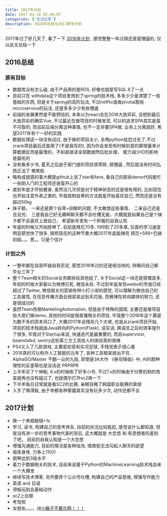 ```yaml
---
title: 2017年计划
date: 2017-01-16 02:49:07
categories: ['生活记录']
description: 2016年总结与2017新年计划
---
```


2017年过了好几天了, 看了一下 [2016年计划](http://stackbox.cn/2016-01-2016-plans/) , 感觉整整一年过得还是蛮懵逼的, 仅以此文总结一下

## 2016总结

### 原有目标

+ 数据库没有怎么碰, 由于产品用的是RDS, 好像也就是写SQL 6了一点
+ 目前只在 withdata这个项目里用到了spring的技术栈, 多多少少是清楚了一些基础的东西, 但是关于spring的高阶玩法, 不过netflix或者pivotal那些microservice的玩法, 还是多多少少有些懵逼
+ 前端的发展果然是不能预估的, 本来以为react会在2016大放异彩, 没想到最后大放异彩的确实Vue, 不过最近在做项目的时候发现, 可以的追求SPA其实是蛮不可取的, 而且前后端分离这种事情, 也不一定非要SPA做, 业务上分离就好, 希望2017年有个一好的实践
+ 数据处理这一块没有动过, 由于做的项目太小, 全用python给怼过去了,不过zrank项目最后还是用了(不是我写的), 因为你会发现有时候刻意的算增量来计算数据反而是最慢的，不如直接读全部数据然后批处理， 极力减少IO的影响是最吼的
+ 没有看多少书, 夏天之后由于部门接的项目很零碎, 很懵逼 , 然后就没有时间弘扬正法了   微笑脸
+ 略有成就感的事大概是github上涨了star和fans, 看自己的那些demo代码能忙一些刚入门的工程师还是蛮开心的
+ 直到年底才开始健身, 虽然没几次但是对于精神状态的还是很有用的, 比如现在也开始注意外表之类的, 毕竟抵制自卑的方法就是开始喜欢自己, 然而还是没有超过50kg
+ 妹子额， 一来还是那个自卑+抑郁的问题, 不太敢想这些事情， 二来自己还是丑且穷， 三是我自己好无趣啊聊天都不会吐槽无能，大概就是如果自己是个妹子都不会喜欢上我自己， 希望新年里有一个积极的自我认知
+ 年底的时候又开始练琴了, 目前是拜厄70多, 599到了20多章, 后面的学习速度明显感觉快了很多, 按照现在的这种节奏大概2017年底能弹完 拜厄+599+巴赫初级。。。恩。。只是个估计

### 计划之外

+ 一整年都在自我怀疑自我否定, 感觉2016年过的还是相当快的, 转眼间自己都毕业三年了
+ 整个Team相关的Social业务都拆给其他组了, 关于Social这一块还是感慨良多, 年初的时候大家都以为微博已死, 微信永存, 不过到年底发现weibo的市值已经超过了Twitter, 微信相关的营销有种小打小闹的感觉, 可以理解为微信自己的工具属性, 在信息传播方面会很容易达到天花板,  而微博在转向媒体的努力, 还是很成功的
+ 虽然Team改做MarketingAutomation, 但是由于特殊的国情, 主要还是接项目给大佬们做demo, 其他的时间是做直播相关的项目, 毕竟整个2016年这个算是为数不多的资本风口了, 大概2017年会残存几个大佬, 也是从zrank项目开始, 项目的技术栈就由Java转向的Python(Flask), 说实话, 换语言之后的效率提升了很多, 毕竟对于Startup来说, 快速迭代是最重要的, 而且superviosr, beanstalkd, sentry这些第三方工具给人的体验真的很棒
+ PS4又入了几款游戏, 主要是初音和实况足球, 手残党表示很心塞
+ 2016真的可以称作人工智能的元年了, 各种工具框架层出不穷, AlphaGO/Master 干翻一众的九段, 即使是3A大作 《泰坦降临》中, AI的那种理性的反差萌也是没话说 PRPRPR
+ 上半年买了个神船, 6.x的时候练了好多小号, 不过7.x的时候由于付费机制的改变就再也没有碰过了, 也就偶尔打开sc2爽一下
+ 下半年每日日常就是看SC2的比赛, 亲眼目睹了韩国职业联赛的衰弱
+ 入手了俩滑板, 由于帝都各种雾霾其实没有玩多少次, 动作还都不会

## 2017计划

+ 换一个黑框眼镜+1s
+ 学习, 读书, 构建自己的思考体系, 目前的状况比较尴尬, 感觉说什么都知道, 但是没有进一步的思考事物代表的背后, 这大概就是 大忽悠  和 有思想者的差别了吧， 目前的自我认知是一个大忽悠
+ 增强沟通能力, 目前的情况是各种怯场, 情商低无法勾起人聊天的欲望
+ 锻炼身体, 力争上110斤
+ 钢琴达到3级水平
+ 着力于数据相关的技术, 目前来说基于Python的MachineLearning技术栈会来一个大爆发
+ 继续写技术博客, 另外要弄个公众号吐槽, 构建自己的产品思维, 增强写作能力
+ 英语 and 日语
+ 滑板玩到会基础动作
+ sc2上白银
+ 考驾照
+ 女朋友。。。。([#小箱子不要怂啊！！！](javascript:void(0))

